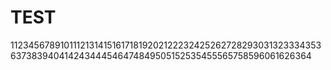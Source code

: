 # TEST

112345678910111213141516171819202122232425262728293031323334353637383940414243444546474849505152535455565758596061626364